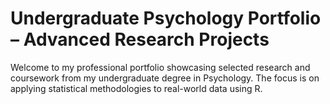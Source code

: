 # Undergraduate Psychology Portfolio – Advanced Research Projects

Welcome to my professional portfolio showcasing selected research and coursework from my undergraduate degree in Psychology. The focus is on applying statistical methodologies to real-world data using R.

